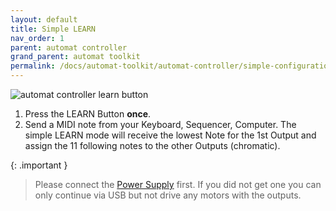 ```yaml
---
layout: default
title: Simple LEARN
nav_order: 1
parent: automat controller
grand_parent: automat toolkit
permalink: /docs/automat-toolkit/automat-controller/simple-configuration/
---
```


![automat controller learn button](../../images/automat-learn-button.jpg)

1. Press the LEARN Button **once**.
2. Send a MIDI note from your Keyboard, Sequencer, Computer. The simple LEARN mode will receive the lowest Note for the 1st Output and assign the 11 following notes to the other Outputs (chromatic).

{: .important }
> Please connect the [Power Supply](/docs/automat-toolkit/power-supply) first. If you did not get one you can only continue via USB but not drive any motors with the outputs.

